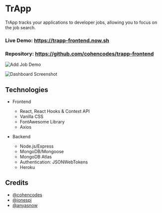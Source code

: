 # TrApp

TrApp tracks your applications to developer jobs, allowing you to focus on the job search.

### Live Demo: https://trapp-frontend.now.sh

### Repository: https://github.com/cohencodes/trapp-frontend

![Add Job Demo](https://github.com/cohencodes/trapp-frontend/blob/master/src/assets/landing.gif?raw=true)

![Dashboard Screenshot](https://github.com/cohencodes/trapp-frontend/blob/master/src/assets/trapp.png?raw=true)

## Technologies

- Frontend

  - React, React Hooks & Context API
  - Vanilla CSS
  - FontAwesome Library
  - Axios

- Backend
  - Node.js/Express
  - MongoDB/Mongoose
  - MongoDB Atlas
  - Authentication: JSONWebTokens
  - Heroku

## Credits

- [@cohencodes](https://github.com/cohencodes)
- [@jonespi](https://github.com/jonespi)
- [@anyasnow](https://github.com/anyasnow)
